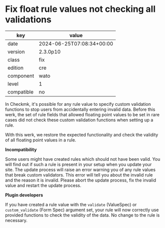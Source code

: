[//]: # (werk v2)
# Fix float rule values not checking all validations

key        | value
---------- | ---
date       | 2024-06-25T07:08:34+00:00
version    | 2.3.0p10
class      | fix
edition    | cre
component  | wato
level      | 1
compatible | no

In Checkmk, it's possible for any rule value to specify custom
validation functions to stop users from accidentally entering invalid
data. Before this werk, the set of rule fields that allowed floating
point values to be set in rare cases did not check these custom
validation functions when setting up a rule.

With this werk, we restore the expected functionality and check
the validity of all floating point values in a rule.

**Incompatibility**

Some users might have created rules which should not have been valid.
You will find out if such a rule is present in your setup when you
update your site. The update process will raise an error warning you of
any rule values that break custom validators. This error will tell you
about the invalid rule and the reason it is invalid. Please abort the
update process, fix the invalid value and restart the update process.

**Plugin developers**

If you have created a rule value with the `validate` (ValueSpec) or
`custom_validate` (Form Spec) argument set, your rule will now correctly
use provided functions to check the validity of the data. No change to
the rule is necessary.